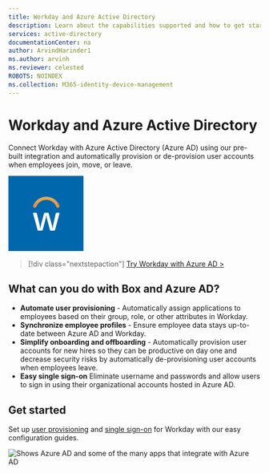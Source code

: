 ```yaml
---
title: Workday and Azure Active Directory
description: Learn about the capabilities supported and how to get started.
services: active-directory
documentationCenter: na
author: ArvindHarinder1
ms.author: arvinh
ms.reviewer: celested
ROBOTS: NOINDEX
ms.collection: M365-identity-device-management
---
```


# Workday and Azure Active Directory

Connect Workday with Azure Active Directory (Azure AD) using our pre-built integration and automatically provision or de-provision user accounts when employees join, move, or leave.

![Shows the Workday app logo](./media/workday.png)

> [!div class="nextstepaction"]
> [Try Workday with Azure AD >](https://portal.azure.com/#blade/Microsoft_AAD_IAM/AppGalleryApplicationsBlade/category/topapps)

## What can you do with Box and Azure AD?

- **Automate user provisioning** - Automatically assign applications to employees based on their group, role, or other attributes in Workday.
- **Synchronize employee profiles** - Ensure employee data stays up-to-date between Azure AD and Workday.
- **Simplify onboarding and offboarding** - Automatically provision user accounts for new hires so they can be productive on day one and decrease security risks by automatically de-provisioning user accounts when employees leave.
- **Easy single sign-on** Eliminate username and passwords and allow users to sign in using their organizational accounts hosted in Azure AD.

## Get started

Set up [user provisioning](https://docs.microsoft.com/azure/active-directory/saas-apps/Workday-provisioning-tutorial) and [single sign-on](https://docs.microsoft.com/azure/active-directory/saas-apps/Workday-tutorial) for Workday with our easy configuration guides.

![Shows Azure AD and some of the many apps that integrate with Azure AD](azure-ad-app-image.png)
